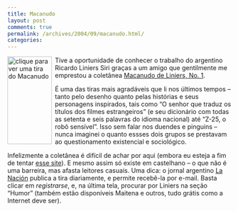 ```yaml
---
title: Macanudo
layout: post
comments: true
permalink: /archives/2004/09/macanudo.html/
categories:
---
```

[<img style="margin-right: 7px; border: 0pt none;" src="//chester.me/img/blig/macanudo_link.jpg" border="0" alt="clique para ver uma tira do Macanudo" width="100" height="198" align="left" />][1]Tive a oportunidade de conhecer o trabalho do argentino Ricardo Liniers Siri graças a um amigo que gentilmente me emprestou a coletânea [Macanudo de Liniers, No. 1][2].

É uma das tiras mais agradáveis que li nos últimos tempos &#8211; tanto pelo desenho quanto pelas histórias e seus personagens inspirados, tais como &#8220;O senhor que traduz os títulos dos filmes estrangeiros&#8221; (e seu dicionário com todas as setenta e seis palavras do idioma nacional) até &#8220;Z-25, o robô sensível&#8221;. Isso sem falar nos duendes e pinguins &#8211; nunca imaginei o quanto essses dois grupos se prestavam ao questionamento existencial e sociológico.

Infelizmente a coletânea é difícil de achar por aqui (embora eu esteja a fim de tentar [esse site][3]). E mesmo assim só existe em castelhano &#8211; o que não é uma barreira, mas afasta leitores casuais. Uma dica: o jornal argentino [La Nación][4] publica a tira diariamente, e permite recebê-la por e-mail. Basta clicar em *registrarse*, e, na última tela, procurar por Liniers na seção &#8220;Humor&#8221; (também estão disponíveis Maitena e outros, tudo grátis como a Internet deve ser).

 [1]: /img/blig/macanudo.jpg
 [2]: http://www.imaginaria.com.ar/13/1/macanudo.htm
 [3]: http://www.cuspide.com/detalle_libro.php?isbn=9505157576
 [4]: http://www.lanacion.com.ar
